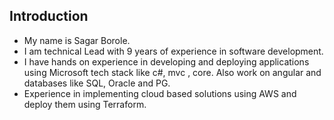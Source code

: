 ## Introduction

- My name is Sagar Borole.
- I am technical Lead with 9 years of experience in software development.
- I have hands on experience in developing and deploying applications using Microsoft tech stack like c#, mvc , core. Also work on angular and databases like SQL, Oracle and PG.
- Experience in implementing cloud based solutions using AWS and deploy them using Terraform.